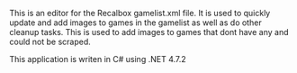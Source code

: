 This is an editor for the Recalbox gamelist.xml file. It is used to quickly update and add images to games in the gamelist as well as do other cleanup tasks. This is used to add images to games that dont have any and could not be scraped.

This application is writen in C# using .NET 4.7.2
